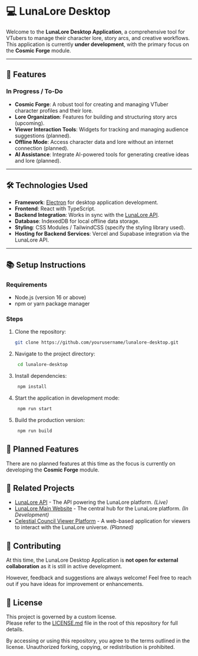 # 💻 **LunaLore Desktop**

Welcome to the **LunaLore Desktop Application**, a comprehensive tool for VTubers to manage their character lore, story arcs, and creative workflows. This application is currently **under development**, with the primary focus on the **Cosmic Forge** module.

---

## 🚀 **Features**

### **In Progress / To-Do**
- **Cosmic Forge**: A robust tool for creating and managing VTuber character profiles and their lore.
- **Lore Organization**: Features for building and structuring story arcs (upcoming).
- **Viewer Interaction Tools**: Widgets for tracking and managing audience suggestions (planned).
- **Offline Mode**: Access character data and lore without an internet connection (planned).
- **AI Assistance**: Integrate AI-powered tools for generating creative ideas and lore (planned).

---

## 🛠️ **Technologies Used**

- **Framework**: [Electron](https://www.electronjs.org/) for desktop application development.
- **Frontend**: React with TypeScript.
- **Backend Integration**: Works in sync with the [LunaLore API](https://api.lunalore.vercel.app/).
- **Database**: IndexedDB for local offline data storage.
- **Styling**: CSS Modules / TailwindCSS (specify the styling library used).
- **Hosting for Backend Services**: Vercel and Supabase integration via the LunaLore API.

---

## 📚 **Setup Instructions**

### **Requirements**
- Node.js (version 16 or above)
- npm or yarn package manager

### **Steps**
1. Clone the repository:
   ```bash
   git clone https://github.com/yourusername/lunalore-desktop.git
	```
2. Navigate to the project directory:
   ```bash
	cd lunalore-desktop
	```
3. Install dependencies:
   ```bash
	npm install	
	```
4. Start the application in development mode:
   ```bash
	npm run start
	```
5. Build the production version:
   ```bash
	npm run build
	```
## 📖 **Planned Features**

There are no planned features at this time as the focus is currently on developing the **Cosmic Forge** module.

## 🔗 **Related Projects**

- [LunaLore API](https://api.lunalore.app/) - The API powering the LunaLore platform. *(Live)*
- [LunaLore Main Website](https://lunalore.app/) - The central hub for the LunaLore platform. *(In Development)*
- [Celestial Council Viewer Platform](https://council.lunalore.app/) - A web-based application for viewers to interact with the LunaLore universe. *(Planned)*

## 🌟 **Contributing**

At this time, the LunaLore Desktop Application is **not open for external collaboration** as it is still in active development.  

However, feedback and suggestions are always welcome! Feel free to reach out if you have ideas for improvement or enhancements.

## 📝 **License**

This project is governed by a custom license.  
Please refer to the [LICENSE.md](./LICENSE.md) file in the root of this repository for full details.

By accessing or using this repository, you agree to the terms outlined in the license. Unauthorized forking, copying, or redistribution is prohibited.

